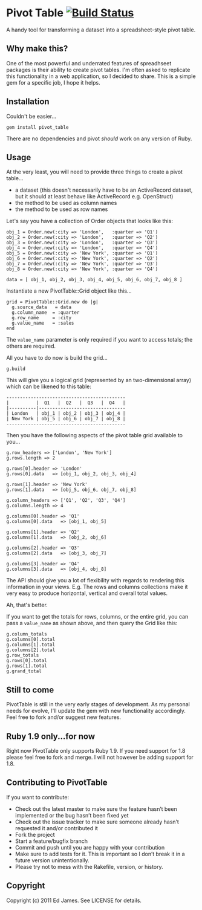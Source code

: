 Pivot Table  [![Build Status](https://secure.travis-ci.org/edjames/pivot_table.png)](http://travis-ci.org/edjames/pivot_table)
===========

A handy tool for transforming a dataset into a spreadsheet-style pivot table.

Why make this?
--------------

One of the most powerful and underrated features of spreadhseet packages is their ability to create pivot tables. I'm often asked
to replicate this functionality in a web application, so I decided to share. This is a simple gem for a specific job, I hope it helps.

Installation
------------

Couldn't be easier...

    gem install pivot_table

There are no dependencies and pivot *should* work on any version of Ruby.

Usage
-----

At the very least, you will need to provide three things to create a pivot table...

* a dataset (this doesn't necessarily have to be an ActiveRecord dataset, but it should at least behave like ActiveRecord e.g. OpenStruct)
* the method to be used as column names
* the method to be used as row names

Let's say you have a collection of Order objects that looks like this:

    obj_1 = Order.new(:city => 'London',   :quarter => 'Q1')
    obj_2 = Order.new(:city => 'London',   :quarter => 'Q2')
    obj_3 = Order.new(:city => 'London',   :quarter => 'Q3')
    obj_4 = Order.new(:city => 'London',   :quarter => 'Q4')
    obj_5 = Order.new(:city => 'New York', :quarter => 'Q1')
    obj_6 = Order.new(:city => 'New York', :quarter => 'Q2')
    obj_7 = Order.new(:city => 'New York', :quarter => 'Q3')
    obj_8 = Order.new(:city => 'New York', :quarter => 'Q4')

    data = [ obj_1, obj_2, obj_3, obj_4, obj_5, obj_6, obj_7, obj_8 ]

Instantiate a new PivotTable::Grid object like this...

    grid = PivotTable::Grid.new do |g|
      g.source_data   = data
      g.column_name  = :quarter
      g.row_name     = :city
      g.value_name   = :sales
    end


The `value_name` parameter is only required if you want to access totals;
the others are required.

All you have to do now is build the grid...

    g.build

This will give you a logical grid (represented by an two-dimensional array) which can be likened to this table:

    --------------------------------------------
    |          |  Q1   |  Q2   |  Q3   |  Q4   |
    |----------|--------------------------------
    | London   | obj_1 | obj_2 | obj_3 | obj_4 |
    | New York | obj_5 | obj_6 | obj_7 | obj_8 |
    --------------------------------------------

Then you have the following aspects of the pivot table grid available to you...

    g.row_headers => ['London', 'New York']
    g.rows.length => 2

    g.rows[0].header => 'London'
    g.rows[0].data   => [obj_1, obj_2, obj_3, obj_4]

    g.rows[1].header => 'New York'
    g.rows[1].data   => [obj_5, obj_6, obj_7, obj_8]

    g.column_headers => ['Q1', 'Q2', 'Q3', 'Q4']
    g.columns.length => 4

    g.columns[0].header => 'Q1'
    g.columns[0].data   => [obj_1, obj_5]

    g.columns[1].header => 'Q2'
    g.columns[1].data   => [obj_2, obj_6]

    g.columns[2].header => 'Q3'
    g.columns[2].data   => [obj_3, obj_7]

    g.columns[3].header => 'Q4'
    g.columns[3].data   => [obj_4, obj_8]

The API should give you a lot of flexibility with regards to rendering this information in your views.
E.g. The rows and columns collections make it very easy to produce horizontal, vertical and overall total values.

Ah, that's better.

If you want to get the totals for rows, columns, or the entire grid, you can pass a `value_name` as shown above, and then query the Grid like this:

    g.column_totals
    g.columns[0].total
    g.columns[1].total
    g.columns[2].total
    g.row_totals
    g.rows[0].total
    g.rows[1].total
    g.grand_total

Still to come
-------------

PivotTable is still in the very early stages of development. As my personal needs for evolve, I'll update the gem with new functionality accordingly.
Feel free to fork and/or suggest new features.

Ruby 1.9 only...for now
----------------

Right now PivotTable only supports Ruby 1.9. If you need support for 1.8 please feel free to fork and merge. I will not however be adding
support for 1.8.

Contributing to PivotTable
---------------------

If you want to contribute:

* Check out the latest master to make sure the feature hasn’t been implemented or the bug hasn’t been fixed yet
* Check out the issue tracker to make sure someone already hasn’t requested it and/or contributed it
* Fork the project
* Start a feature/bugfix branch
* Commit and push until you are happy with your contribution
* Make sure to add tests for it. This is important so I don’t break it in a future version unintentionally.
* Please try not to mess with the Rakefile, version, or history.

Copyright
---------

Copyright (c) 2011 Ed James. See LICENSE for details.
